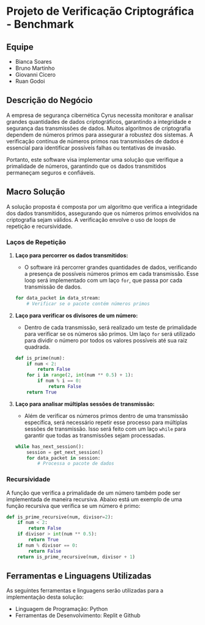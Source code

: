 # Projeto de Verificação Criptográfica - Benchmark

## Equipe
- Bianca Soares
- Bruno Martinho
- Giovanni Cicero
- Ruan Godoi

## Descrição do Negócio

A empresa de segurança cibernética Cyrus necessita monitorar e analisar grandes quantidades de dados criptográficos, garantindo a integridade e segurança das transmissões de dados. Muitos algoritmos de criptografia dependem de números primos para assegurar a robustez dos sistemas. A verificação contínua de números primos nas transmissões de dados é essencial para identificar possíveis falhas ou tentativas de invasão. 

Portanto, este software visa implementar uma solução que verifique a primalidade de números, garantindo que os dados transmitidos permaneçam seguros e confiáveis.

## Macro Solução

A solução proposta é composta por um algoritmo que verifica a integridade dos dados transmitidos, assegurando que os números primos envolvidos na criptografia sejam válidos. A verificação envolve o uso de loops de repetição e recursividade.

### Laços de Repetição

1. **Laço para percorrer os dados transmitidos:**

   - O software irá percorrer grandes quantidades de dados, verificando a presença de possíveis números primos em cada transmissão. Esse loop será implementado com um laço `for`, que passa por cada transmissão de dados.

   ```python
   for data_packet in data_stream:
       # Verificar se o pacote contém números primos
   ```

2. **Laço para verificar os divisores de um número:**

   - Dentro de cada transmissão, será realizado um teste de primalidade para verificar se os números são primos. Um laço `for` será utilizado para dividir o número por todos os valores possíveis até sua raiz quadrada.

   ```python
   def is_prime(num):
       if num < 2:
           return False
       for i in range(2, int(num ** 0.5) + 1):
           if num % i == 0:
               return False
       return True
   ```

3. **Laço para analisar múltiplas sessões de transmissão:**

   - Além de verificar os números primos dentro de uma transmissão específica, será necessário repetir esse processo para múltiplas sessões de transmissão. Isso será feito com um laço `while` para garantir que todas as transmissões sejam processadas.

   ```python
   while has_next_session():
       session = get_next_session()
       for data_packet in session:
           # Processa o pacote de dados
   ```

### Recursividade

A função que verifica a primalidade de um número também pode ser implementada de maneira recursiva. Abaixo está um exemplo de uma função recursiva que verifica se um número é primo:

```python
def is_prime_recursive(num, divisor=2):
    if num < 2:
        return False
    if divisor > int(num ** 0.5):
        return True
    if num % divisor == 0:
        return False
    return is_prime_recursive(num, divisor + 1)
```

## Ferramentas e Linguagens Utilizadas
As seguintes ferramentas e linguagens serão utilizadas para a implementação desta solução:

- Linguagem de Programação: Python
- Ferramentas de Desenvolvimento: Replit e Github
